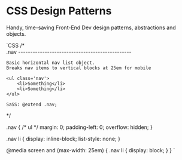CSS Design Patterns
===================

Handy, time-saving Front-End Dev design patterns, abstractions and objects.

`CSS
/*  
    .nav
    -----------------------------------------------
    
    Basic horizontal nav list object.
    Breaks nav items to vertical blocks at 25em for mobile

    <ul class='nav'>
        <li>Something</li>
        <li>Something</li>
    </ul>
 
    SaSS: @extend .nav;
*/

.nav { /* ul */
    margin: 0;
    padding-left: 0;
    overflow: hidden;
}

.nav li {
        display: inline-block;
        list-style: none;
}

@media screen and (max-width: 25em) {
    .nav li {
        display: block;
    }
}
`

